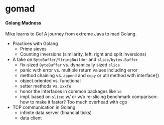 # gomad
#### Golang Madness
Mike learns to Go! A journey from extreme Java to mad Golang.
* Practices with Golang
    * Prime sieves
    * Counting inversions (similarity, left, right and split inversions)
* A take on `ByteBuffer/StringBuilder` and `slice/bytes.Buffer`
	* fix-sized `ByteBuffer` vs. dynamically sized `slice`
	* panic with error vs. multiple return values including error
	* method chaining vs. `append` and `copy` or util method with interface{}
	* object.oriented vs. functional
	* setter methods vs. `xxxTo`
	* honor the interfaces in common packages like `io`
    * impl. based on `slice`: w/ or w/o re-slicing benchmark comparison: how to make it faster? Too much overhead with cgo
* TCP communication in Golang
	* infinite data server (financial ticks)
	* data client
